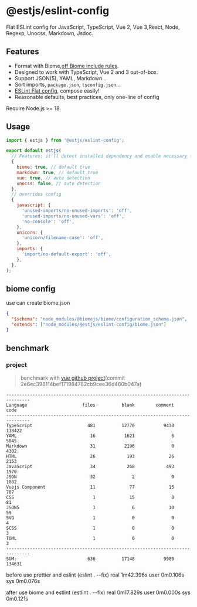 # @estjs/eslint-config

Flat ESLint config for JavaScript, TypeScript, Vue 2, Vue 3,React, Node, Regexp, Unocss, Markdown, Jsdoc.

## Features

- Format with Biome,[off Biome include rules](./off-rules.js).
- Designed to work with TypeScript, Vue 2 and 3 out-of-box.
- Support JSON(5), YAML, Markdown...
- Sort imports, `package.json`, `tsconfig.json`...
- [ESLint Flat config](https://eslint.org/docs/latest/use/configure/configuration-files-new), compose easily!
- Reasonable defaults, best practices, only one-line of config

Require Node.js >= 18.

## Usage

```js
import { estjs } from '@estjs/eslint-config';

export default estjs(
  // Features: it'll detect installed dependency and enable necessary features automatically
  {
    biome: true, // default true
    markdown: true, // default true
    vue: true, // auto detection
    unocss: false, // auto detection
  },
  // overrides config
  {
    javascript: {
      'unused-imports/no-unused-imports': 'off',
      'unused-imports/no-unused-vars': 'off',
      'no-console': 'off',
    },
    unicorn: {
      'unicorn/filename-case': 'off',
    },
    imports: {
      'import/no-default-export': 'off',
    },
  },
);
```


## biome config

use can create biome.json
```json
{
  "$schema": "node_modules/@biomejs/biome/configuration_schema.json",
  "extends": ["node_modules/@estjs/eslint-config/biome.json"]
}
```


## benchmark
### project

> benchmark with [vue github project](https://github.com/vuejs/core)(commit 2e6ec398114bef171984782cb9cee36d460b047a)

```
-------------------------------------------------------------------------------
Language                     files          blank        comment           code
-------------------------------------------------------------------------------
TypeScript                     481          12770           9430         118422
YAML                            16           1621              6           5845
Markdown                        31           2196              0           4302
HTML                            26            193             26           2153
JavaScript                      34            268            493           1970
JSON                            32              2              0           1082
Vuejs Component                 11             77             15            707
CSS                              1             15              0             81
JSON5                            1              6             10             59
SVG                              1              0              0              4
SCSS                             1              0              0              3
TOML                             1              0              0              3
-------------------------------------------------------------------------------
SUM:                           636          17148           9980         134631
```

before use prettier and eslint (eslint . --fix)
real    1m42.396s
user    0m0.106s
sys     0m0.076s

after use biome and estlint (estlint . --fix)
real    0m17.829s
user    0m0.000s
sys     0m0.121s

